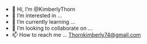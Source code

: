 - 👋 Hi, I’m @KimberlyThorn
- 👀 I’m interested in ...
- 🌱 I’m currently learning ...
- 💞️ I’m looking to collaborate on ...
- 📫 How to reach me ... Thornkimberly74@gmail.com

<!---
KimberlyThorn/KimberlyThorn is a ✨ special ✨ repository because its `README.md` (this file) appears on your GitHub profile.
You can click the Preview link to take a look at your changes.
--->
